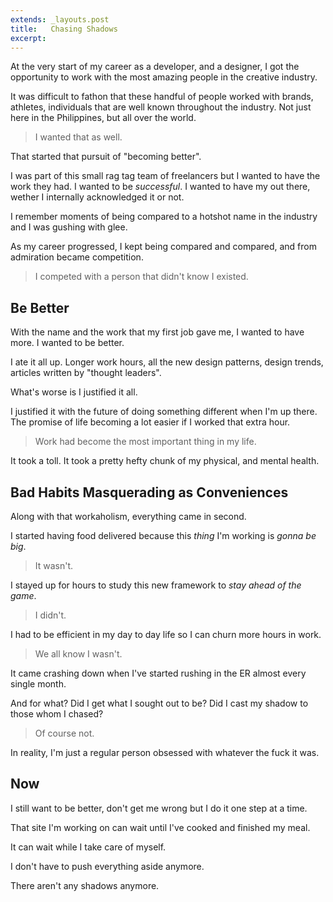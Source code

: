 ```yaml
---
extends: _layouts.post
title:   Chasing Shadows
excerpt:
---
```


At the very start of my career as a developer, and a designer, I got the opportunity to work with the most amazing people in the creative industry.

It was difficult to fathon that these handful of people worked with brands, athletes, individuals that are well known throughout the industry. Not just here in the Philippines, but all over the world.

> I wanted that as well.

That started that pursuit of "becoming better".

I was part of this small rag tag team of freelancers but I wanted to have the work they had. I wanted to be _successful_. I wanted to have my out there, wether I internally acknowledged it or not.

I remember moments of being compared to a hotshot name in the industry and I was gushing with glee.

As my career progressed, I kept being compared and compared, and from admiration became competition.

> I competed with a person that didn't know I existed.


## Be Better

With the name and the work that my first job gave me, I wanted to have more. I wanted to be better.

I ate it all up. Longer work hours, all the new design patterns, design trends, articles written by "thought leaders".

What's worse is I justified it all.

I justified it with the future of doing something different when I'm up there. The promise of life becoming a lot easier if I worked that extra hour.

> Work had become the most important thing in my life.

It took a toll. It took a pretty hefty chunk of my physical, and mental health.

## Bad Habits Masquerading as Conveniences

Along with that workaholism, everything came in second.

I started having food delivered because this _thing_ I'm working is *_gonna be big_*.

> It wasn't.

I stayed up for hours to study this new framework to _stay ahead of the game_.

> I didn't.

I had to be efficient in my day to day life so I can churn more hours in work.

> We all know I wasn't.

It came crashing down when I've started rushing in the ER almost every single month.

And for what? Did I get what I sought out to be? Did I cast my shadow to those whom I chased?

> Of course not.

In reality, I'm just a regular person obsessed with whatever the fuck it was.

## Now

I still want to be better, don't get me wrong but I do it one step at a time.

That site I'm working on can wait until I've cooked and finished my meal.

It can wait while I take care of myself.

I don't have to push everything aside anymore.

There aren't any shadows anymore.
